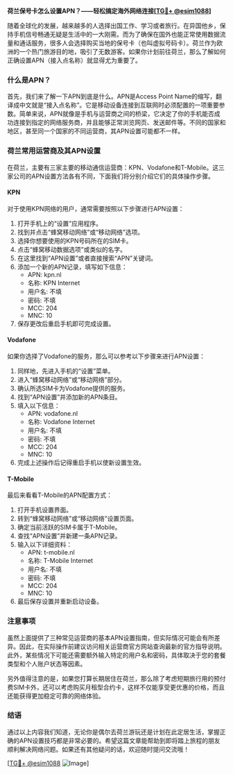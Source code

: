 **荷兰保号卡怎么设置APN？——轻松搞定海外网络连接[[TG💪+ @esim1088](https://t.me/s/esim1088)]**

随着全球化的发展，越来越多的人选择出国工作、学习或者旅行。在异国他乡，保持手机信号畅通无疑是生活中的一大刚需。而为了确保在国外也能正常使用数据流量和通话服务，很多人会选择购买当地的保号卡（也叫虚拟号码卡）。荷兰作为欧洲的一个热门旅游目的地，吸引了无数游客。如果你计划前往荷兰，那么了解如何正确设置APN（接入点名称）就显得尤为重要了。

### 什么是APN？

首先，我们来了解一下APN到底是什么。APN是Access Point Name的缩写，翻译成中文就是“接入点名称”。它是移动设备连接到互联网时必须配置的一项重要参数。简单来说，APN就像是手机与运营商之间的桥梁，它决定了你的手机能否成功连接到指定的网络服务商，并且能够正常浏览网页、发送邮件等。不同的国家和地区，甚至同一个国家的不同运营商，其APN设置可能都不一样。

### 荷兰常用运营商及其APN设置

在荷兰，主要有三家主要的移动通信运营商：KPN、Vodafone和T-Mobile。这三家公司的APN设置方法各有不同，下面我们将分别介绍它们的具体操作步骤。

#### KPN

对于使用KPN网络的用户，通常需要按照以下步骤进行APN设置：

1. 打开手机上的“设置”应用程序。
2. 找到并点击“蜂窝移动网络”或“移动网络”选项。
3. 选择你想要使用的KPN号码所在的SIM卡。
4. 点击“蜂窝移动数据选项”或类似的名字。
5. 在这里找到“APN设置”或者直接搜索“APN”关键词。
6. 添加一个新的APN记录，填写如下信息：
   - APN: kpn.nl
   - 名称: KPN Internet
   - 用户名: 不填
   - 密码: 不填
   - MCC: 204
   - MNC: 10
7. 保存更改后重启手机即可完成设置。

#### Vodafone

如果你选择了Vodafone的服务，那么可以参考以下步骤来进行APN设置：

1. 同样地，先进入手机的“设置”菜单。
2. 进入“蜂窝移动网络”或“移动网络”部分。
3. 确认所选SIM卡为Vodafone提供的服务。
4. 找到“APN设置”并添加新的APN条目。
5. 填入以下信息：
   - APN: vodafone.nl
   - 名称: Vodafone Internet
   - 用户名: 不填
   - 密码: 不填
   - MCC: 204
   - MNC: 10
6. 完成上述操作后记得重启手机以使新设置生效。

#### T-Mobile

最后来看看T-Mobile的APN配置方式：

1. 打开手机设置界面。
2. 转到“蜂窝移动网络”或“移动网络”设置页面。
3. 确定当前活跃的SIM卡属于T-Mobile。
4. 查找“APN设置”并新建一条APN记录。
5. 输入以下详细资料：
   - APN: t-mobile.nl
   - 名称: T-Mobile Internet
   - 用户名: 不填
   - 密码: 不填
   - MCC: 204
   - MNC: 10
6. 最后保存设置并重新启动设备。

### 注意事项

虽然上面提供了三种常见运营商的基本APN设置指南，但实际情况可能会有所差异。因此，在实际操作前建议访问相关运营商官方网站查询最新的官方指导说明。此外，某些情况下可能还需要额外输入特定的用户名和密码，具体取决于您的套餐类型和个人账户状态等因素。

另外值得注意的是，如果您打算长期居住在荷兰，那么除了考虑短期旅行用的预付费SIM卡外，还可以考虑购买月租型合约卡，这样不仅能享受更优惠的价格，而且还能获得更加稳定可靠的网络体验。

### 结语

通过以上内容我们知道，无论你是偶尔去荷兰游玩还是计划在此定居生活，掌握正确的APN设置技巧都是非常必要的。希望这篇文章能帮助到即将踏上旅程的朋友顺利解决网络问题。如果还有其他疑问的话，欢迎随时提问交流哦！

[[TG💪+ @esim1088](https://t.me/s/esim1088) ![Image](https://i.postimg.cc/4NQfJmqS/Snipaste-2025-05-13-00-14-12.png)]